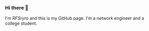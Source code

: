 ### Hi there 👋

I'm _RFSryro_ and this is my GitHub page. I'm a network engineer and a college student.
